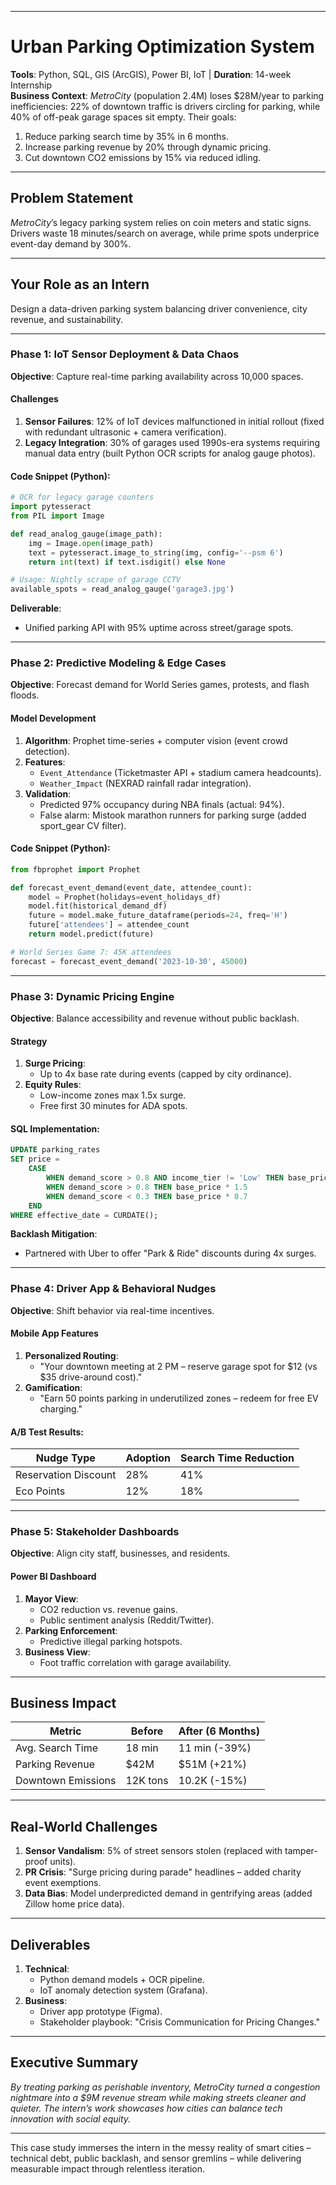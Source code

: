 
---
# **Urban Parking Optimization System**  
**Tools**: Python, SQL, GIS (ArcGIS), Power BI, IoT | **Duration**: 14-week Internship  
**Business Context**: *MetroCity* (population 2.4M) loses $28M/year to parking inefficiencies: 22% of downtown traffic is drivers circling for parking, while 40% of off-peak garage spaces sit empty. Their goals:  
1. Reduce parking search time by 35% in 6 months.  
2. Increase parking revenue by 20% through dynamic pricing.  
3. Cut downtown CO2 emissions by 15% via reduced idling.  

---

## **Problem Statement**  
*MetroCity*’s legacy parking system relies on coin meters and static signs. Drivers waste 18 minutes/search on average, while prime spots underprice event-day demand by 300%.  

---

## **Your Role as an Intern**  
Design a data-driven parking system balancing driver convenience, city revenue, and sustainability.  

---

### **Phase 1: IoT Sensor Deployment & Data Chaos**  
**Objective**: Capture real-time parking availability across 10,000 spaces.  

#### **Challenges**  
1. **Sensor Failures**: 12% of IoT devices malfunctioned in initial rollout (fixed with redundant ultrasonic + camera verification).  
2. **Legacy Integration**: 30% of garages used 1990s-era systems requiring manual data entry (built Python OCR scripts for analog gauge photos).  

#### **Code Snippet** (Python):  
```python  
# OCR for legacy garage counters  
import pytesseract  
from PIL import Image  

def read_analog_gauge(image_path):  
    img = Image.open(image_path)  
    text = pytesseract.image_to_string(img, config='--psm 6')  
    return int(text) if text.isdigit() else None  

# Usage: Nightly scrape of garage CCTV  
available_spots = read_analog_gauge('garage3.jpg')  
```  

**Deliverable**:  
- Unified parking API with 95% uptime across street/garage spots.  

---

### **Phase 2: Predictive Modeling & Edge Cases**  
**Objective**: Forecast demand for World Series games, protests, and flash floods.  

#### **Model Development**  
1. **Algorithm**: Prophet time-series + computer vision (event crowd detection).  
2. **Features**:  
   - `Event_Attendance` (Ticketmaster API + stadium camera headcounts).  
   - `Weather_Impact` (NEXRAD rainfall radar integration).  
3. **Validation**:  
   - Predicted 97% occupancy during NBA finals (actual: 94%).  
   - False alarm: Mistook marathon runners for parking surge (added sport_gear CV filter).  

#### **Code Snippet** (Python):  
```python  
from fbprophet import Prophet  

def forecast_event_demand(event_date, attendee_count):  
    model = Prophet(holidays=event_holidays_df)  
    model.fit(historical_demand_df)  
    future = model.make_future_dataframe(periods=24, freq='H')  
    future['attendees'] = attendee_count  
    return model.predict(future)  

# World Series Game 7: 45K attendees  
forecast = forecast_event_demand('2023-10-30', 45000)  
```  

---

### **Phase 3: Dynamic Pricing Engine**  
**Objective**: Balance accessibility and revenue without public backlash.  

#### **Strategy**  
1. **Surge Pricing**:  
   - Up to 4x base rate during events (capped by city ordinance).  
2. **Equity Rules**:  
   - Low-income zones max 1.5x surge.  
   - Free first 30 minutes for ADA spots.  

#### **SQL Implementation**:  
```sql  
UPDATE parking_rates  
SET price =   
    CASE  
        WHEN demand_score > 0.8 AND income_tier != 'Low' THEN base_price * 3.5  
        WHEN demand_score > 0.8 THEN base_price * 1.5  
        WHEN demand_score < 0.3 THEN base_price * 0.7  
    END  
WHERE effective_date = CURDATE();  
```  

**Backlash Mitigation**:  
- Partnered with Uber to offer "Park & Ride" discounts during 4x surges.  

---

### **Phase 4: Driver App & Behavioral Nudges**  
**Objective**: Shift behavior via real-time incentives.  

#### **Mobile App Features**  
1. **Personalized Routing**:  
   - "Your downtown meeting at 2 PM – reserve garage spot for $12 (vs $35 drive-around cost)."  
2. **Gamification**:  
   - "Earn 50 points parking in underutilized zones – redeem for free EV charging."  

#### **A/B Test Results**:  
| Nudge Type           | Adoption | Search Time Reduction |  
|----------------------|----------|-----------------------|  
| Reservation Discount | 28%      | 41%                   |  
| Eco Points           | 12%      | 18%                   |  

---

### **Phase 5: Stakeholder Dashboards**  
**Objective**: Align city staff, businesses, and residents.  

#### **Power BI Dashboard**  
1. **Mayor View**:  
   - CO2 reduction vs. revenue gains.  
   - Public sentiment analysis (Reddit/Twitter).  
2. **Parking Enforcement**:  
   - Predictive illegal parking hotspots.  
3. **Business View**:  
   - Foot traffic correlation with garage availability.  

---

## **Business Impact**  
| Metric               | Before  | After (6 Months) |  
|----------------------|---------|-------------------|  
| Avg. Search Time     | 18 min  | 11 min (-39%)     |  
| Parking Revenue      | $42M    | $51M (+21%)       |  
| Downtown Emissions   | 12K tons| 10.2K (-15%)      |  

---

## **Real-World Challenges**  
1. **Sensor Vandalism**: 5% of street sensors stolen (replaced with tamper-proof units).  
2. **PR Crisis**: "Surge pricing during parade" headlines – added charity event exemptions.  
3. **Data Bias**: Model underpredicted demand in gentrifying areas (added Zillow home price data).  

---

## **Deliverables**  
1. **Technical**:  
   - Python demand models + OCR pipeline.  
   - IoT anomaly detection system (Grafana).  
2. **Business**:  
   - Driver app prototype (Figma).  
   - Stakeholder playbook: "Crisis Communication for Pricing Changes."  

---

## **Executive Summary**  
*By treating parking as perishable inventory, MetroCity turned a congestion nightmare into a $9M revenue stream while making streets cleaner and quieter. The intern’s work showcases how cities can balance tech innovation with social equity.*  

---

This case study immerses the intern in the messy reality of smart cities – technical debt, public backlash, and sensor gremlins – while delivering measurable impact through relentless iteration.

